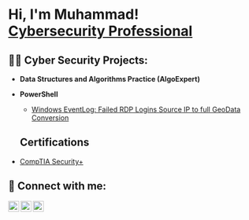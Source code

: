 <h1>Hi, I'm Muhammad! <br/><a href="https://www.linkedin.com/in/muhammad-abdulfatah-271355bb/">Cybersecurity Professional</a>

<h2>👨‍💻 Cyber Security Projects:</h2>

- <b>Data Structures and Algorithms Practice (AlgoExpert)</b>
- <b>PowerShell</b>
  - [Windows EventLog: Failed RDP Logins Source IP to full GeoData Conversion](https://github.com/joshmadakor1/Sentinel-Lab)
  <h2>Certifications</h2>

- [CompTIA Security+](https://t.co/5KBxLmSNSK)

 

<h2> 🤳 Connect with me:</h2>

[<img align="left" alt="SalbamTech  | Twitter" width="22px" src="https://cdn.jsdelivr.net/npm/simple-icons@v3/icons/twitter.svg" />][twitter]
[<img align="left" alt="SalbamTech  | LinkedIn" width="22px" src="https://cdn.jsdelivr.net/npm/simple-icons@v3/icons/linkedin.svg" />][linkedin]
[<img align="left" alt="SalbamTech  | Instagram" width="22px" src="https://cdn.jsdelivr.net/npm/simple-icons@v3/icons/instagram.svg" />][instagram]

[twitter]: https://twitter.com/itz_cbam
[instagram]: https://www.instagram.com/itz_cbam
[linkedin]: https://www.linkedin.com/in/muhammad-abdulfatah-271355bb/

<!--
**SalbamTech/SalbamTech** is a ✨ _special_ ✨ repository because its `README.md` (this file) appears on your GitHub profile.

Here are some ideas to get you started:

- 🔭 I’m currently working on ...
- 🌱 I’m currently learning ...
- 👯 I’m looking to collaborate on ...
- 🤔 I’m looking for help with ...
- 💬 Ask me about ...
- 📫 How to reach me: ...
- 😄 Pronouns: ...
- ⚡ Fun fact: ...
-->
